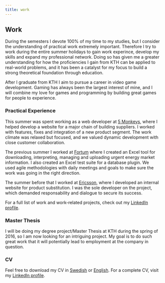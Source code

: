 ```yaml
---
title: work
---
```


## Work

During the semesters I devote 100% of my time to my studies, but I consider
the understanding of practical work extremely important. Therefore I try to
work during the entire summer holidays to gain work experince, develop my
skills and expand my professional network. Doing so has given me a greater
understanding for how the proficiencies I gain from KTH can be applied to
real-world problems, and it has been a catalyst for my focus to build a
strong theoretical foundation through education.

After I graduate from KTH I aim to pursue a career in video game
development. Gaming has always been the largest interest of mine, and I will
combine my love for games and programming by building great games for people
to experience.

### Practical Experience

This summer was spent working as a web developer at
[5 Monkeys](http://5monkeys.se/), where I helped develop a website for a major
chain of building suppliers. I worked with features, fixes and integration of
a new product segment. The work climate was relaxed but focused, and we valued
dynamic development with close customer collaboration.

The previous summer I worked at
[Fortum](http://www.fortum.com/countries/se/pages/default.aspx) where I created
an Excel tool for downloading, interpreting, managing and uploading urgent
energy market information. I also created an Excel test suite for a database
plugin. We used agile methodologies with daily meetings and goals to make sure
the work was going in the right direction.

The summer before that I worked at [Ericsson](http://www.ericsson.com/se),
where I developed an internal website for product substitution. I was the sole
developer on the project, which demanded responsability and dialogue to secure
its success.

For a full list of work and work-related projects, check out my
[LinkedIn profile](https://www.linkedin.com/pub/hampus-liljekvist/46/72/902).

### Master Thesis

I will be doing my degree project/Master Thesis at KTH during the spring of
2016, so I am now looking for an intriguing project. My goal is to do such
great work that it will potentially lead to employment at the company in
question.

### CV

Feel free to download my CV in
[Swedish](https://drive.google.com/file/d/0B5TX4WuyTmv2cDRKQ05GRGZ6V2c/edit?usp=sharing)
or
[English](https://drive.google.com/file/d/0B5TX4WuyTmv2bFQ3WVlzdDlIVHc/edit?usp=sharing).
For a complete CV, visit my
[LinkedIn profile](https://www.linkedin.com/pub/hampus-liljekvist/46/72/902).

